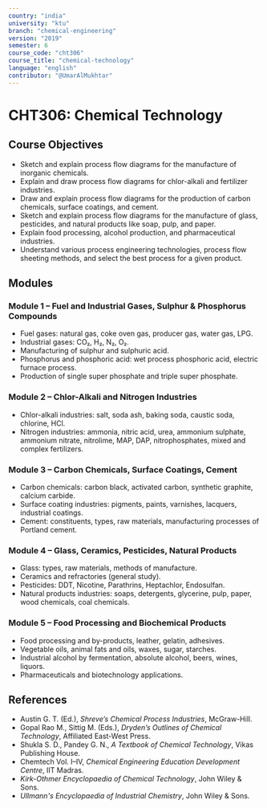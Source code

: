 ```yaml
---
country: "india"
university: "ktu"
branch: "chemical-engineering"
version: "2019"
semester: 6
course_code: "cht306"
course_title: "chemical-technology"
language: "english"
contributor: "@UmarAlMukhtar"
---
```


# CHT306: Chemical Technology

## Course Objectives
* Sketch and explain process flow diagrams for the manufacture of inorganic chemicals.  
* Explain and draw process flow diagrams for chlor-alkali and fertilizer industries.  
* Draw and explain process flow diagrams for the production of carbon chemicals, surface coatings, and cement.  
* Sketch and explain process flow diagrams for the manufacture of glass, pesticides, and natural products like soap, pulp, and paper.  
* Explain food processing, alcohol production, and pharmaceutical industries.  
* Understand various process engineering technologies, process flow sheeting methods, and select the best process for a given product.  

## Modules

### Module 1 – Fuel and Industrial Gases, Sulphur & Phosphorus Compounds
* Fuel gases: natural gas, coke oven gas, producer gas, water gas, LPG.  
* Industrial gases: CO₂, H₂, N₂, O₂.  
* Manufacturing of sulphur and sulphuric acid.  
* Phosphorus and phosphoric acid: wet process phosphoric acid, electric furnace process.  
* Production of single super phosphate and triple super phosphate.  

### Module 2 – Chlor-Alkali and Nitrogen Industries
* Chlor-alkali industries: salt, soda ash, baking soda, caustic soda, chlorine, HCl.  
* Nitrogen industries: ammonia, nitric acid, urea, ammonium sulphate, ammonium nitrate, nitrolime, MAP, DAP, nitrophosphates, mixed and complex fertilizers.  

### Module 3 – Carbon Chemicals, Surface Coatings, Cement
* Carbon chemicals: carbon black, activated carbon, synthetic graphite, calcium carbide.  
* Surface coating industries: pigments, paints, varnishes, lacquers, industrial coatings.  
* Cement: constituents, types, raw materials, manufacturing processes of Portland cement.  

### Module 4 – Glass, Ceramics, Pesticides, Natural Products
* Glass: types, raw materials, methods of manufacture.  
* Ceramics and refractories (general study).  
* Pesticides: DDT, Nicotine, Parathrins, Heptachlor, Endosulfan.  
* Natural products industries: soaps, detergents, glycerine, pulp, paper, wood chemicals, coal chemicals.  

### Module 5 – Food Processing and Biochemical Products
* Food processing and by-products, leather, gelatin, adhesives.  
* Vegetable oils, animal fats and oils, waxes, sugar, starches.  
* Industrial alcohol by fermentation, absolute alcohol, beers, wines, liquors.  
* Pharmaceuticals and biotechnology applications.  

## References
* Austin G. T. (Ed.), *Shreve’s Chemical Process Industries*, McGraw-Hill.  
* Gopal Rao M., Sittig M. (Eds.), *Dryden’s Outlines of Chemical Technology*, Affiliated East-West Press.  
* Shukla S. D., Pandey G. N., *A Textbook of Chemical Technology*, Vikas Publishing House.  
* Chemtech Vol. I–IV, *Chemical Engineering Education Development Centre*, IIT Madras.  
* *Kirk-Othmer Encyclopaedia of Chemical Technology*, John Wiley & Sons.  
* *Ullmann's Encyclopaedia of Industrial Chemistry*, John Wiley & Sons.  
